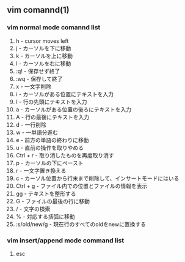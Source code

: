## vim comannd(1)

### vim normal mode comannd list

1. h - cursor moves left
1. j - カーソルを下に移動
1. k - カーソルを上に移動
1. l - カーソルを右に移動
1. :q! - 保存せず終了
1. :wq - 保存して終了
1. x - 一文字削除
1. i - カーソルがある位置にテキストを入力
1. I - 行の先頭にテキストを入力
1. a - カーソルがある位置の後ろにテキストを入力
1. A - 行の最後にテキストを入力
1. d - 一行削除
1. w - 一単語分進む
1. e - 前方の単語の終わりに移動
1. u - 直前の操作を取りやめる
1. Ctrl + r - 取り消したものを再度取り消す
1. p - カーソルの下にペースト
1. r - 一文字置き換える
1. c - カーソル位置から行末まで削除して、インサートモードにはいる
1. Ctrl + g - ファイル内での位置とファイルの情報を表示
1. gg - テキストを整形する
1. G - ファイルの最後の行に移動
1. / - 文字の検索
1. % - 対応する括弧に移動
1. :s/old/new/g - 現在行のすべてのoldをnewに置換する

### vim insert/append mode command list

1. esc
